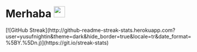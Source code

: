 <h1>
  Merhaba
  <img src="https://media.giphy.com/media/hvRJCLFzcasrR4ia7z/giphy.gif" width="30px"/>
</h1>
[![GitHub Streak](http://github-readme-streak-stats.herokuapp.com?user=yusufnightin&theme=dark&hide_border=true&locale=tr&date_format=%5BY.%5Dn.j)](https://git.io/streak-stats)
